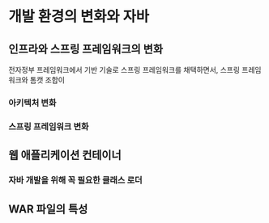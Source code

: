# 개발 환경의 변화와 자바

## 인프라와 스프링 프레임워크의 변화
전자정부 프레임워크에서 기반 기술로 스프링 프레임워크를 채택하면서, 스프링 프레임워크와 톰캣 조합이 
### 아키텍처 변화
### 스프링 프레임워크 변화

## 웹 애플리케이션 컨테이너
### 자바 개발을 위해 꼭 필요한 클래스 로더

## WAR 파일의 특성

<!--stackedit_data:
eyJoaXN0b3J5IjpbLTM4ODIyMzg3MiwxOTIwNzU2NTY2XX0=
-->